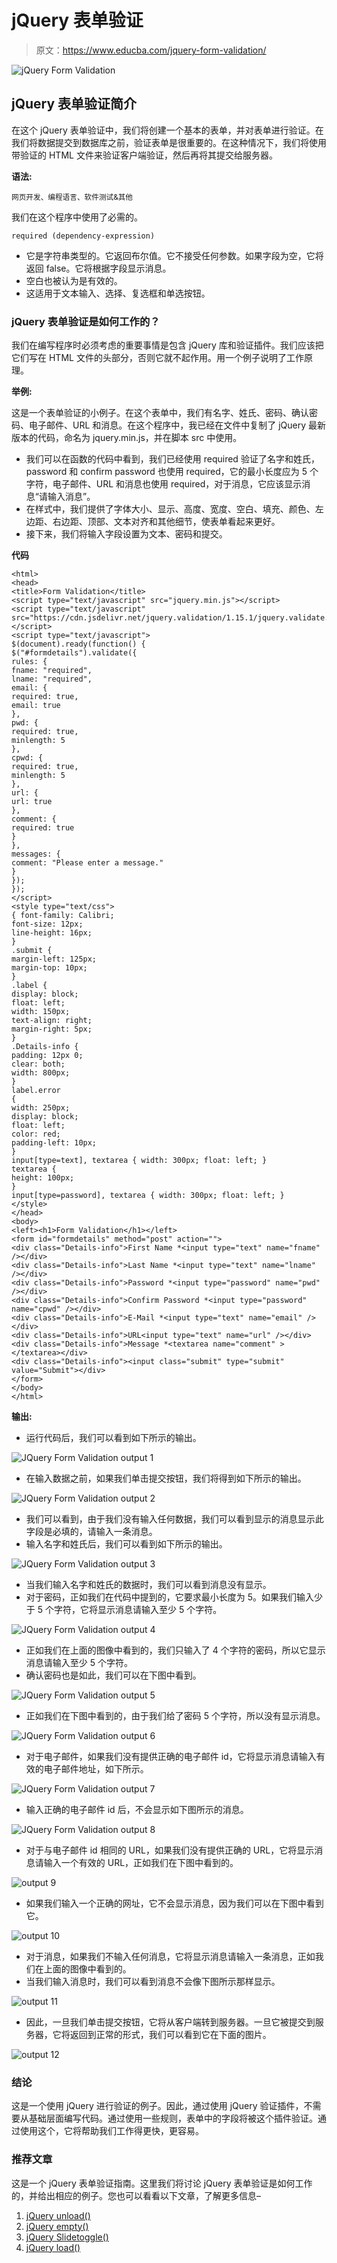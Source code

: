 # jQuery 表单验证

> 原文：<https://www.educba.com/jquery-form-validation/>

![jQuery Form Validation](img/dc45ea871ff3b93cb63b4429425805bb.png)



## jQuery 表单验证简介

在这个 jQuery 表单验证中，我们将创建一个基本的表单，并对表单进行验证。在我们将数据提交到数据库之前，验证表单是很重要的。在这种情况下，我们将使用带验证的 HTML 文件来验证客户端验证，然后再将其提交给服务器。

**语法:**

<small>网页开发、编程语言、软件测试&其他</small>

我们在这个程序中使用了必需的。

```
required (dependency-expression)
```

*   它是字符串类型的。它返回布尔值。它不接受任何参数。如果字段为空，它将返回 false。它将根据字段显示消息。
*   空白也被认为是有效的。
*   这适用于文本输入、选择、复选框和单选按钮。

### jQuery 表单验证是如何工作的？

我们在编写程序时必须考虑的重要事情是包含 jQuery 库和验证插件。我们应该把它们写在 HTML 文件的头部分，否则它就不起作用。用一个例子说明了工作原理。

**举例:**

这是一个表单验证的小例子。在这个表单中，我们有名字、姓氏、密码、确认密码、电子邮件、URL 和消息。在这个程序中，我已经在文件中复制了 jQuery 最新版本的代码，命名为 jquery.min.js，并在脚本 src 中使用。

*   我们可以在函数的代码中看到，我们已经使用 required 验证了名字和姓氏，password 和 confirm password 也使用 required，它的最小长度应为 5 个字符，电子邮件、URL 和消息也使用 required，对于消息，它应该显示消息“请输入消息”。
*   在样式中，我们提供了字体大小、显示、高度、宽度、空白、填充、颜色、左边距、右边距、顶部、文本对齐和其他细节，使表单看起来更好。
*   接下来，我们将输入字段设置为文本、密码和提交。

**代码**

```
<html>
<head>
<title>Form Validation</title>
<script type="text/javascript" src="jquery.min.js"></script>
<script type="text/javascript" src="https://cdn.jsdelivr.net/jquery.validation/1.15.1/jquery.validate.min.js"></script>
<script type="text/javascript">
$(document).ready(function() {
$("#formdetails").validate({
rules: {
fname: "required",
lname: "required",
email: {
required: true,
email: true
},
pwd: {
required: true,
minlength: 5
},
cpwd: {
required: true,
minlength: 5
},
url: {
url: true
},
comment: {
required: true
}
},
messages: {
comment: "Please enter a message."
}
});
});
</script>
<style type="text/css">
{ font-family: Calibri;
font-size: 12px;
line-height: 16px;
}
.submit {
margin-left: 125px;
margin-top: 10px;
}
.label {
display: block;
float: left;
width: 150px;
text-align: right;
margin-right: 5px;
}
.Details-info {
padding: 12px 0;
clear: both;
width: 800px;
}
label.error
{
width: 250px;
display: block;
float: left;
color: red;
padding-left: 10px;
}
input[type=text], textarea { width: 300px; float: left; }
textarea {
height: 100px;
}
input[type=password], textarea { width: 300px; float: left; }
</style>
</head>
<body>
<left><h1>Form Validation</h1></left>
<form id="formdetails" method="post" action="">
<div class="Details-info">First Name *<input type="text" name="fname" /></div>
<div class="Details-info">Last Name *<input type="text" name="lname" /></div>
<div class="Details-info">Password *<input type="password" name="pwd" /></div>
<div class="Details-info">Confirm Password *<input type="password" name="cpwd" /></div>
<div class="Details-info">E-Mail *<input type="text" name="email" /></div>
<div class="Details-info">URL<input type="text" name="url" /></div>
<div class="Details-info">Message *<textarea name="comment" ></textarea></div>
<div class="Details-info"><input class="submit" type="submit" value="Submit"></div>
</form>
</body>
</html>
```

**输出:**

*   运行代码后，我们可以看到如下所示的输出。

![JQuery Form Validation output 1](img/39a50e40e452b8722301734d1cbd5b24.png)



*   在输入数据之前，如果我们单击提交按钮，我们将得到如下所示的输出。

![JQuery Form Validation output 2](img/987cb0f1fc6751b4699eb558b4fb8b31.png)



*   我们可以看到，由于我们没有输入任何数据，我们可以看到显示的消息显示此字段是必填的，请输入一条消息。
*   输入名字和姓氏后，我们可以看到如下所示的输出。

![JQuery Form Validation output 3](img/e2d96664923f65c354f9e5ce97d98dc9.png)



*   当我们输入名字和姓氏的数据时，我们可以看到消息没有显示。
*   对于密码，正如我们在代码中提到的，它要求最小长度为 5。如果我们输入少于 5 个字符，它将显示消息请输入至少 5 个字符。

![JQuery Form Validation output 4](img/67540ee962d061dbe8fa8ef0aad6b365.png)



*   正如我们在上面的图像中看到的，我们只输入了 4 个字符的密码，所以它显示消息请输入至少 5 个字符。
*   确认密码也是如此，我们可以在下图中看到。

![JQuery Form Validation output 5](img/38f0f3acd9087716ac1db0440e99cfd6.png)



*   正如我们在下图中看到的，由于我们给了密码 5 个字符，所以没有显示消息。

![JQuery Form Validation output 6](img/0dd6c9a0d6f6099ea2b8fe8f5060fb5d.png)



*   对于电子邮件，如果我们没有提供正确的电子邮件 id，它将显示消息请输入有效的电子邮件地址，如下所示。

![JQuery Form Validation output 7](img/e49aeced5eeb596f978d5e49ace8cc69.png)



*   输入正确的电子邮件 id 后，不会显示如下图所示的消息。

![JQuery Form Validation output 8](img/bd6f92c604de8af42b719eb9ef65cb76.png)



*   对于与电子邮件 id 相同的 URL，如果我们没有提供正确的 URL，它将显示消息请输入一个有效的 URL，正如我们在下图中看到的。

![output 9](img/c9e40dadde81a450cec399858801011f.png)



*   如果我们输入一个正确的网址，它不会显示消息，因为我们可以在下图中看到它。

![output 10](img/7292b1bd957151a6f860e9b99ade0e53.png)



*   对于消息，如果我们不输入任何消息，它将显示消息请输入一条消息，正如我们在上面的图像中看到的。
*   当我们输入消息时，我们可以看到消息不会像下图所示那样显示。

![output 11](img/5383e58fed55276dedc75821e729dfe6.png)



*   因此，一旦我们单击提交按钮，它将从客户端转到服务器。一旦它被提交到服务器，它将返回到正常的形式，我们可以看到它在下面的图片。

![output 12](img/49625b34bd293d81c398452eeff9951d.png)



### 结论

这是一个使用 jQuery 进行验证的例子。因此，通过使用 jQuery 验证插件，不需要从基础层面编写代码。通过使用一些规则，表单中的字段将被这个插件验证。通过使用这个，它将帮助我们工作得更快，更容易。

### 推荐文章

这是一个 jQuery 表单验证指南。这里我们将讨论 jQuery 表单验证是如何工作的，并给出相应的例子。您也可以看看以下文章，了解更多信息–

1.  [jQuery unload()](https://www.educba.com/jquery-unload/)
2.  [jQuery empty()](https://www.educba.com/jquery-empty/)
3.  [jQuery Slidetoggle()](https://www.educba.com/jquery-slidetoggle/)
4.  [jQuery load()](https://www.educba.com/jquery-load/)






